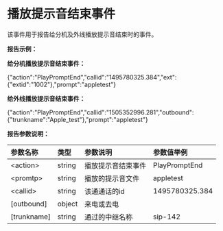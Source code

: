 # 播放提示音结束事件

该事件用于报告给分机及外线播放提示音结束时的事件。

**报告示例：**

**给分机播放提示音结束事件：**

{"action":"PlayPromptEnd","callid":"1495780325.384","ext":{"extid":"1002"},"prompt":"appletest"}

**给外线播放提示音结束事件：**

{"action":"PlayPromptEnd","callid":"1505352996.281","outbound":{"trunkname":"Apple\_test"},"prompt":"appletest"}

**报告参数说明：**

| 参数名称 | 类型 | 参数说明 | 参数值举例 |
| :--- | :--- | :--- | :--- |
| &lt;action&gt; | string | 播放提示音结束事件 | PlayPromptEnd |
| &lt;promtp&gt; | string | 播放的提示音文件 | appletest |
| &lt;callid&gt; | string | 该通通话的id | 1495780325.384 |
| \[outbound\] | object | 来电或去电 |  |
| \[trunkname\] | string | 通过的中继名称 | sip-142 |



